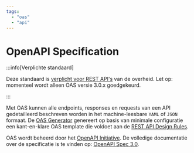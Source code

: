 ```yaml
---
tags:
  - "oas"
  - "api"
---
```


# OpenAPI Specification

:::info[Verplichte standaard]

Deze standaard is [verplicht voor REST API's](https://www.forumstandaardisatie.nl/open-standaarden/openapi-specification) van de overheid. Let op: momenteel wordt alleen OAS versie 3.0.x goedgekeurd.

:::

Met OAS kunnen alle endpoints, responses en requests van een API gedetailleerd beschreven worden in het machine-leesbare `YAML` of `JSON` formaat. De [OAS Generator](https://apis.developer.overheid.nl/tools/oas-generator) genereert op basis van minimale configuratie een kant-en-klare OAS template die voldoet aan de [REST API Design Rules](../standaarden/rest-api-design-rules).

OAS wordt beheerd door het [OpenAPI Initiative](https://www.openapis.org/). De volledige documentatie over de specificatie is te vinden op: [OpenAPI Spec 3.0](https://spec.openapis.org/oas/v3.0.3).
